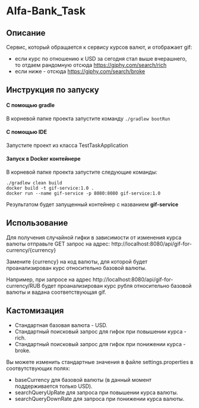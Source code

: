 # Alfa-Bank_Task
## Описание
Cервис, который обращается к сервису курсов валют, и отображает gif:
 -  если курс по отношению к USD за сегодня стал выше вчерашнего, то отдаем рандомную отсюда https://giphy.com/search/rich
 -  если ниже - отсюда https://giphy.com/search/broke
## Инструкция по запуску
#### С помощью gradle
В корневой папке проекта запустите команду ```./gradlew bootRun```
#### С помощью IDE
Запустите проект из класса TestTaskApplication

#### Запуск в Docker контейнере
В корневой папке проекта запустите следующие команды:
```
./gradlew clean build
docker build -t gif-service:1.0 .
docker run --name gif-service -p 8080:8080 gif-service:1.0
```
Результатом будет запущенный контейнер с названием **gif-service**

## Использование
Для получения случайной гифки в зависимости от изменения курса валюты отправьте GET запрос на адрес:
http://localhost:8080/api/gif-for-currency/{currency}

Замените {currency} на код валюты, для которой будет проанализирован курс относительно базовой валюты.

Например, при запросе на адрес http://localhost:8080/api/gif-for-currency/RUB будет проанализирован курс рубля относительно базовой валюты и вадана соответствующая gif.

## Кастомизация
 - Стандартная базовая валюта - USD.
 - Стандартный поисковый запрос для гифок при повышении курса - rich.
 - Стандартный поисковый запрос для гифок при понижении курса - broke.
 
Вы можете изменить стандартные значения в файле settings.properties в соотвутствующих полях:
 - baseCurrency для базовой валюты (в данный момент поддерживается только USD).
 - searchQueryUpRate для запроса при повышении курса валюты.
 - searchQueryDownRate для запроса при понижении курса валюты.


